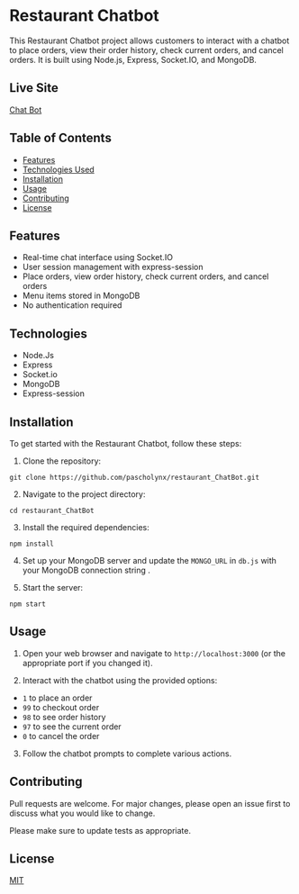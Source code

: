 # Restaurant Chatbot

This Restaurant Chatbot project allows customers to interact with a chatbot to place orders, view their order history, check current orders, and cancel orders. It is built using Node.js, Express, Socket.IO, and MongoDB.

## Live Site
[Chat Bot](https://pascholynx-restaurant-chatbot.onrender.com)

## Table of Contents

- [Features](#features)
- [Technologies Used](#technologies)
- [Installation](#installation)
- [Usage](#usage)
- [Contributing](#contributing)
- [License](#license)

## Features

- Real-time chat interface using Socket.IO
- User session management with express-session
- Place orders, view order history, check current orders, and cancel orders
- Menu items stored in MongoDB
- No authentication required

## Technologies

- Node.Js
- Express
- Socket.io
- MongoDB
- Express-session


## Installation

To get started with the Restaurant Chatbot, follow these steps:

1. Clone the repository:

```console
git clone https://github.com/pascholynx/restaurant_ChatBot.git
```


2. Navigate to the project directory:

```console
cd restaurant_ChatBot
```


3. Install the required dependencies:

```console
npm install
```


4. Set up your MongoDB server and update the `MONGO_URL` in `db.js` with your MongoDB connection string .

5. Start the server:

```console
npm start
```

## Usage

1. Open your web browser and navigate to `http://localhost:3000` (or the appropriate port if you changed it).

2. Interact with the chatbot using the provided options:

- `1` to place an order
- `99` to checkout order
- `98` to see order history
- `97` to see the current order
- `0` to cancel the order

3. Follow the chatbot prompts to complete various actions.

## Contributing

Pull requests are welcome. For major changes, please open an issue first to discuss what you would like to change.

Please make sure to update tests as appropriate.

## License

[MIT](https://choosealicense.com/licenses/mit/)